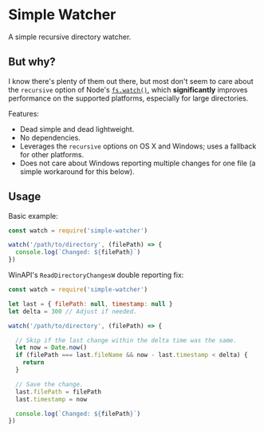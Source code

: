 # Simple Watcher

A simple recursive directory watcher.

## But why?

I know there's plenty of them out there, but most don't seem to care about the `recursive` option of Node's [`fs.watch()`](https://nodejs.org/docs/latest/api/fs.html#fs_fs_watch_filename_options_listener), which **significantly** improves performance on the supported platforms, especially for large directories.

Features:
* Dead simple and dead lightweight.
* No dependencies.
* Leverages the `recursive` options on OS X and Windows; uses a fallback for other platforms.
* Does not care about Windows reporting multiple changes for one file (a simple workaround for this below).


## Usage

Basic example:

```JavaScript
const watch = require('simple-watcher')

watch('/path/to/directory', (filePath) => {
  console.log(`Changed: ${filePath}`)
})
```

WinAPI's `ReadDirectoryChangesW` double reporting fix:

```JavaScript
const watch = require('simple-watcher')

let last = { filePath: null, timestamp: null }
let delta = 300 // Adjust if needed.

watch('/path/to/directory', (filePath) => {

  // Skip if the last change within the delta time was the same.
  let now = Date.now()
  if (filePath === last.fileName && now - last.timestamp < delta) {
    return
  }

  // Save the change.
  last.filePath = filePath
  last.timestamp = now

  console.log(`Changed: ${filePath}`)
})
```
